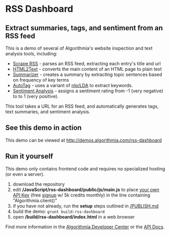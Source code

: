 # RSS Dashboard

## Extract summaries, tags, and sentiment from an RSS feed

This is a demo of several of Algorithmia's website inspection and text analysis tools, including:
* [Scrape RSS](https://algorithmia.com/algorithms/tags/ScrapeRSS) - parses an RSS feed, extracting each entry's title and url
* [HTML2Text](https://algorithmia.com/algorithms/util/Html2Text) - converts the main content of an HTML page to plain text
* [Summarizer](https://algorithmia.com/algorithms/nlp/Summarizer) - creates a summary by extracting topic sentences based on frequency of key terms
* [AutoTag](https://algorithmia.com/algorithms/nlp/AutoTag) - uses a variant of [nlp/LDA](https://algorithmia.com/algorithms/nlp/LDA) to extract keywords.
* [Sentiment Analysis](https://algorithmia.com/algorithms/nlp/SentimentAnalysis) - assigns a sentiment rating from -1 (very negative) to to 1 (very positive).

This tool takes a URL for an RSS feed, and automatically generates tags, text summaries, and sentiment analysis.

## See this demo in action

This demo can be viewed at http://demos.algorithmia.com/rss-dashboard

## Run it yourself

This demo only contains frontend code and requires no specialized hosting (or even a server).
1. download the repository
2. edit **/JavaScript/rss-dashboard/public/js/main.js** to place [your own API Key](https://algorithmia.com/user#credentials) (free [signup](https://algorithmia.com/?invite=ghsamples) w/ 5k credits monthly) in the line containing "Algorithmia.client()"
4. if you have not already, run the **setup** steps outlined in [/PUBLISH.md](../../PUBLISH.md)
5. build the demo: `grunt build:rss-dashboard`
6. open **/build/rss-dashboard/index.html** in a web browser

Find more information in the [Algorithmia Developer Center](http://developers.algorithmia.com) or the [API Docs](http://docs.algorithmia.com/).
